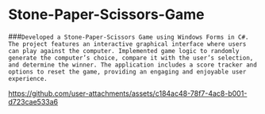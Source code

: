 # Stone-Paper-Scissors-Game

###`Developed a Stone-Paper-Scissors Game using Windows Forms in C#. The project features an interactive graphical interface where users can play against the computer. Implemented game logic to randomly generate the computer’s choice, compare it with the user’s selection, and determine the winner. The application includes a score tracker and options to reset the game, providing an engaging and enjoyable user experience.`

https://github.com/user-attachments/assets/c184ac48-78f7-4ac8-b001-d723cae533a6
